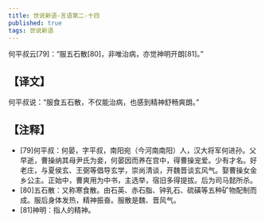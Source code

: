 ```yaml
---
title: 世说新语-言语第二-十四
published: true
tags: 世说新语
---
```


何平叔云[79]：“服五石散[80]，非唯治病，亦觉神明开朗[81]。”

## 【译文】

何平叔说：“服食五石散，不仅能治病，也感到精神舒畅爽朗。”

## 【注释】

- [79]何平叔：何晏，字平叔，南阳宛（今河南南阳）人，汉大将军何进孙。父早逝，曹操纳其母尹氏为妾，何晏因而养在宫中，得曹操宠爱。少有才名。好老庄，与夏侯玄、王弼等倡导玄学，崇尚清谈，开魏晋谈玄风气。娶曹操女金乡公主。正始中，曹爽用为中书，主选举，宿旧多得提拔。后为司马懿所杀。
- [80]五石散：又称寒食散。由石英、赤石脂、钟乳石、硫磺等五种矿物配制而成。服后身体发热，精神振奋。服散是魏、晋风气。
- [81]神明：指人的精神。
